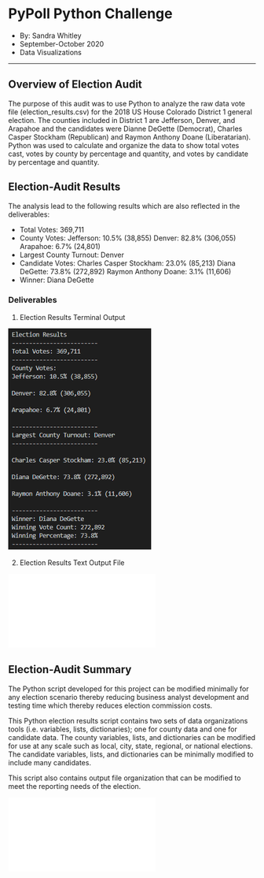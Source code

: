 # PyPoll Python Challenge
* By: Sandra Whitley
* September-October 2020
* Data Visualizations
*****

## Overview of Election Audit
The purpose of this audit was to use Python to analyze the raw data vote file (election_results.csv) for the 2018 US House Colorado District 1 general election. The counties included in District 1 are Jefferson, Denver, and Arapahoe and the candidates were Dianne DeGette (Democrat), Charles Casper Stockham (Republican) and Raymon Anthony Doane (Liberatarian). Python was used to calculate and organize the data to show total votes cast, votes by county by percentage and quantity, and votes by candidate by percentage and quantity. 

## Election-Audit Results
The analysis lead to the following results which are also reflected in the deliverables:
* Total Votes: 369,711
* County Votes:
   Jefferson: 10.5% (38,855)
   Denver: 82.8% (306,055)
   Arapahoe: 6.7% (24,801)
* Largest County Turnout: Denver
* Candidate Votes:
   Charles Casper Stockham: 23.0% (85,213)
   Diana DeGette: 73.8% (272,892)
   Raymon Anthony Doane: 3.1% (11,606)
*  Winner: Diana DeGette

### Deliverables

1. Election Results Terminal Output

![Election Results Terminal Output](/Resources/election_results_terminal.PNG)

2. Election Results Text Output File

![Election Results Text Output File](/analysis/election_results.txt)


## Election-Audit Summary
The Python script developed for this project can be modified minimally for any election scenario thereby reducing business analyst development and testing time which thereby reduces election commission costs. 

This Python election results script contains two sets of data organizations tools (i.e. variables, lists, dictionaries); one for county data and one for candidate data. The county variables, lists, and dictionaries can be modified for use at any scale such as local, city, state, regional, or national elections. The candidate variables, lists, and dictionaries can be minimally modified to include many candidates.

This script also contains output file organization that can be modified to meet the reporting needs of the election.

![Election Results Python Script](pypoll_challenge.py)

